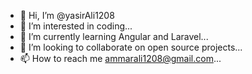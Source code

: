 - 👋 Hi, I’m @yasirAli1208
- 👀 I’m interested in coding...
- 🌱 I’m currently learning Angular and Laravel...
- 💞️ I’m looking to collaborate on open source projects...
- 📫 How to reach me ammarali1208@gmail.com...

<!---
yasirAli1208/yasirAli1208 is a ✨ special ✨ repository because its `README.md` (this file) appears on your GitHub profile.
You can click the Preview link to take a look at your changes.
--->
